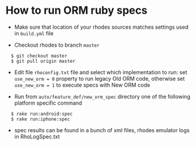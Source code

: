 How to run ORM ruby specs
===========

* Make sure that location of your rhodes sources matches settings used in `build.yml` file

* Checkout rhodes to branch `master`

```
  $ git checkout master
  $ git pull origin master
```

* Edit file `rhoconfig.txt` file and select which implementation to run:
set `use_new_orm = 0` property to run legacy Old ORM code,
otherwise set `use_new_orm = 1` to execute specs with New ORM code

* Run from `auto/feature_def/new_orm_spec` directory one of the following platform specific command

```
  $ rake run:android:spec
  $ rake run:iphone:spec
```

* spec results can be found in a bunch of xml files, rhodes emulator logs in RhoLogSpec.txt

